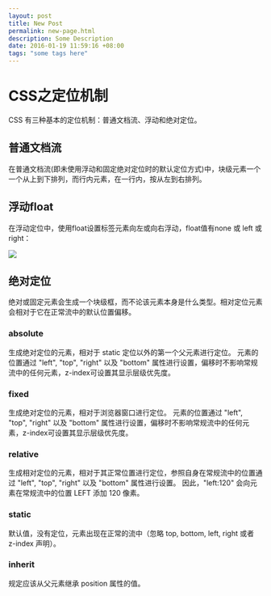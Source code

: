 ```yaml
---
layout: post
title: New Post
permalink: new-page.html
description: Some Description
date: 2016-01-19 11:59:16 +08:00
tags: "some tags here"
---
```


# CSS之定位机制
CSS 有三种基本的定位机制：普通文档流、浮动和绝对定位。

## 普通文档流
在普通文档流(即未使用浮动和固定绝对定位时的默认定位方式)中，块级元素一个一个从上到下排列，而行内元素，在一行内，按从左到右排列。

## 浮动float
在浮动定位中，使用float设置标签元素向左或向右浮动，float值有none 或 left 或right：

![](http://blog-resource.bj.bcebos.com/photos/2016_01/css_float.png)

## 绝对定位
绝对或固定元素会生成一个块级框，而不论该元素本身是什么类型。相对定位元素会相对于它在正常流中的默认位置偏移。

### absolute	
生成绝对定位的元素，相对于 static 定位以外的第一个父元素进行定位。
元素的位置通过 "left", "top", "right" 以及 "bottom" 属性进行设置，偏移时不影响常规流中的任何元素，z-index可设置其显示层级优先度。
### fixed	
生成绝对定位的元素，相对于浏览器窗口进行定位。
元素的位置通过 "left", "top", "right" 以及 "bottom" 属性进行设置，偏移时不影响常规流中的任何元素，z-index可设置其显示层级优先度。
### relative	
生成相对定位的元素，相对于其正常位置进行定位，参照自身在常规流中的位置通过 "left", "top", "right" 以及 "bottom" 属性进行设置。
因此，"left:120" 会向元素在常规流中的位置 LEFT 添加 120 像素。
### static	
默认值，没有定位，元素出现在正常的流中（忽略 top, bottom, left, right 或者 z-index 声明）。
### inherit
规定应该从父元素继承 position 属性的值。